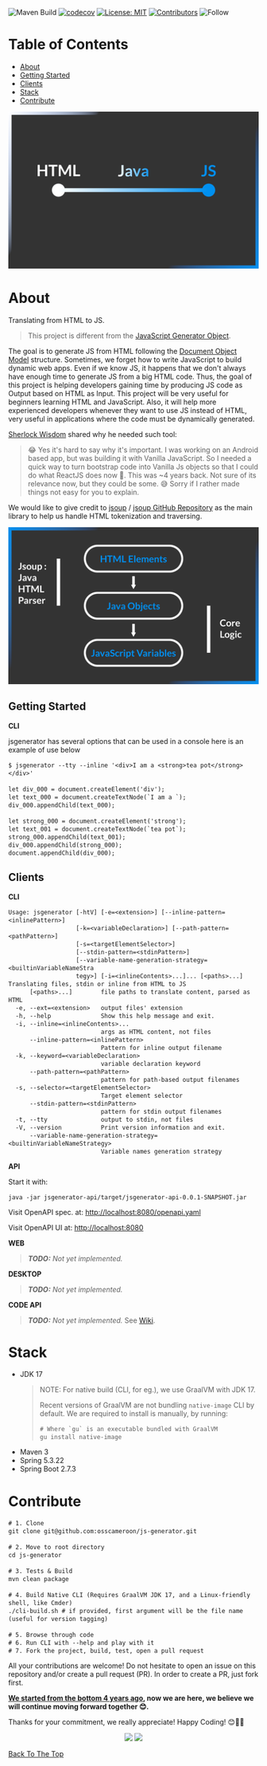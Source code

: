 
![Maven Build](https://github.com/osscameroon/js-generator/actions/workflows/maven.yml/badge.svg)
[![codecov](https://codecov.io/gh/osscameroon/js-generator/branch/main/graph/badge.svg?token=QJEBIRY8JJ)](https://codecov.io/gh/osscameroon/js-generator)
[![License: MIT](https://img.shields.io/badge/License-MIT-yellow.svg)](https://opensource.org/licenses/MIT)
[![Contributors](https://img.shields.io/github/contributors-anon/osscameroon/js-generator)](https://github.com/osscameroon/js-generator/graphs/contributors)
![Follow](https://img.shields.io/twitter/follow/osscameroon?style=social)


# Table of Contents
- [About](#about)
- [Getting Started](#getting-started)
- [Clients](#clients)
- [Stack](#stack)
- [Contribute](#contribute)

![From Html to Js through Java](illustrations/html_java_js.png)

# About

Translating from HTML to JS.

> This project is different from the
> [JavaScript Generator Object](https://developer.mozilla.org/en-US/docs/Web/JavaScript/Reference/Global_Objects/Generator).
 
The goal is to generate JS  from HTML  following the [Document Object Model](https://www.w3schools.com/js/js_htmldom.asp) structure. Sometimes, we forget how to write
JavaScript to build dynamic web apps. Even if we know JS, it happens that we don't always have enough time to generate
JS from a big HTML code. Thus, the goal of this project is helping developers gaining time by producing JS code as
Output based on HTML as Input. This project will be very useful for beginners learning HTML and JavaScript. Also, it
will help more experienced developers whenever they want to use JS instead of HTML, very useful in applications where the code must be dynamically generated.

[Sherlock Wisdom](https://github.com/sherlockwisdom) shared why he needed such tool:

> 😂 Yes it's hard to say why it's important. I was working on an Android based app, but was building it with Vanilla JavaScript. So I needed a quick way to turn bootstrap code into Vanilla Js objects so that I could do what ReactJS does now 🤣. This was ~4 years back. Not sure of its relevance now, but they could be some. 😅 Sorry if I rather made things not easy for you to explain.

We would like to give credit to [jsoup](https://jsoup.org/) / [jsoup GitHub Repository](https://github.com/jhy/jsoup/) as the main library to help us handle HTML tokenization and traversing.

![How does it work in a nutshell ?](illustrations/jsgenerator_intro.png)

## Getting Started

**CLI**

jsgenerator has several options that can be used in a console here is an example of use below

```shell
$ jsgenerator --tty --inline '<div>I am a <strong>tea pot</strong></div>'

let div_000 = document.createElement('div');
let text_000 = document.createTextNode(`I am a `);
div_000.appendChild(text_000);

let strong_000 = document.createElement('strong');
let text_001 = document.createTextNode(`tea pot`);
strong_000.appendChild(text_001);
div_000.appendChild(strong_000);
document.appendChild(div_000);
```

## Clients

**CLI**
```text
Usage: jsgenerator [-htV] [-e=<extension>] [--inline-pattern=<inlinePattern>]
                   [-k=<variableDeclaration>] [--path-pattern=<pathPattern>]
                   [-s=<targetElementSelector>]
                   [--stdin-pattern=<stdinPattern>]
                   [--variable-name-generation-strategy=<builtinVariableNameStra
                   tegy>] [-i=<inlineContents>...]... [<paths>...]
Translating files, stdin or inline from HTML to JS
      [<paths>...]        file paths to translate content, parsed as HTML
  -e, --ext=<extension>   output files' extension
  -h, --help              Show this help message and exit.
  -i, --inline=<inlineContents>...
                          args as HTML content, not files
      --inline-pattern=<inlinePattern>
                          Pattern for inline output filename
  -k, --keyword=<variableDeclaration>
                          variable declaration keyword
      --path-pattern=<pathPattern>
                          pattern for path-based output filenames
  -s, --selector=<targetElementSelector>
                          Target element selector
      --stdin-pattern=<stdinPattern>
                          pattern for stdin output filenames
  -t, --tty               output to stdin, not files
  -V, --version           Print version information and exit.
      --variable-name-generation-strategy=<builtinVariableNameStrategy>
                          Variable names generation strategy
```

**API**

Start it with:
```shell
java -jar jsgenerator-api/target/jsgenerator-api-0.0.1-SNAPSHOT.jar
```

Visit OpenAPI spec. at: [http://localhost:8080/openapi.yaml](http://localhost:8080/openapi.yaml)

Visit OpenAPI UI at: [http://localhost:8080](http://localhost:8080)

**WEB**

> ***TODO:** Not yet implemented.*

**DESKTOP**

> ***TODO:** Not yet implemented.*

**CODE API**

> ***TODO:** Not yet implemented.*
> See [Wiki](https://github.com/osscameroon/js-generator/wiki).

# Stack

+ JDK 17
  > NOTE: For native build (CLI, for eg.), we use GraalVM with JDK 17.
  > 
  > Recent versions of GraalVM are not bundling `native-image` CLI by default.
  > We are required to install is manually, by running:
  > ```shell
  > # Where `gu` is an executable bundled with GraalVM
  > gu install native-image
  > ```
+ Maven 3
+ Spring 5.3.22
+ Spring Boot 2.7.3

# Contribute

```shell
# 1. Clone
git clone git@github.com:osscameroon/js-generator.git

# 2. Move to root directory
cd js-generator

# 3. Tests & Build
mvn clean package

# 4. Build Native CLI (Requires GraalVM JDK 17, and a Linux-friendly shell, like Cmder)
./cli-build.sh # if provided, first argument will be the file name (useful for version tagging) 

# 5. Browse through code
# 6. Run CLI with --help and play with it
# 7. Fork the project, build, test, open a pull request
```

All your contributions are welcome!
Do not hesitate to open an issue on this repository and/or create a pull request (PR).
In order to create a PR, just fork first.

**[We started from the bottom 4 years ago](https://github.com/opensourcecameroon/jsGenerator), now we are here, we believe we will continue moving forward together 😊.** 

Thanks for your commitment, we really appreciate! 
Happy Coding! 😊🎉💯

<div align="center">
    <img src="https://forthebadge.com/images/badges/built-with-love.svg" />
    <img src="https://forthebadge.com/images/badges/built-by-developers.svg" />
</div>

[Back To The Top](#table-of-contents)
